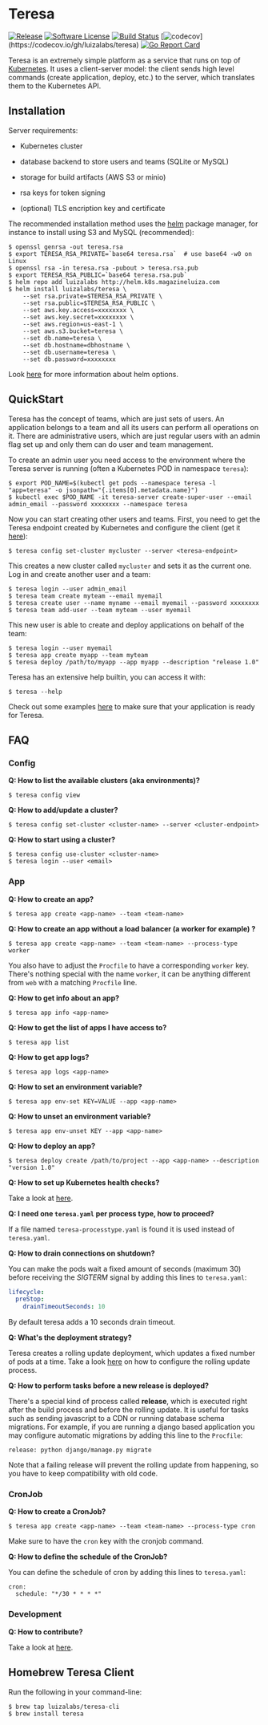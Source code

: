 # Teresa
[![Release](https://img.shields.io/github/release/luizalabs/teresa.svg?style=flat-square)](https://github.com/luizalabs/teresa/releases/latest)
[![Software License](https://img.shields.io/badge/license-apache-brightgreen.svg?style=flat-square)](/LICENSE.md)
[![Build Status](https://img.shields.io/travis/luizalabs/teresa/master.svg?style=flat-square)](https://travis-ci.org/luizalabs/teresa)
[![codecov](https://img.shields.io/codecov/c/github/luizalabs/teresa/master.svg?style=flat-square")](https://codecov.io/gh/luizalabs/teresa)
[![Go Report Card](https://goreportcard.com/badge/github.com/luizalabs/teresa?style=flat-square)](https://goreportcard.com/report/github.com/luizalabs/teresa)

Teresa is an extremely simple platform as a service that runs on top of [Kubernetes](https://github.com/kubernetes/kubernetes).
It uses a client-server model: the client sends high level commands (create application, deploy, etc.) to the server, which translates them to the Kubernetes API.

## Installation

Server requirements:

- Kubernetes cluster

- database backend to store users and teams (SQLite or MySQL)

- storage for build artifacts (AWS S3 or minio)

- rsa keys for token signing

- (optional) TLS encription key and certificate

The recommended installation method uses the [helm](https://github.com/kubernetes/helm) package manager,
for instance to install using S3 and MySQL (recommended):

    $ openssl genrsa -out teresa.rsa
    $ export TERESA_RSA_PRIVATE=`base64 teresa.rsa`  # use base64 -w0 on Linux
    $ openssl rsa -in teresa.rsa -pubout > teresa.rsa.pub
    $ export TERESA_RSA_PUBLIC=`base64 teresa.rsa.pub`
    $ helm repo add luizalabs http://helm.k8s.magazineluiza.com
    $ helm install luizalabs/teresa \
        --set rsa.private=$TERESA_RSA_PRIVATE \
        --set rsa.public=$TERESA_RSA_PUBLIC \
        --set aws.key.access=xxxxxxxx \
        --set aws.key.secret=xxxxxxxx \
        --set aws.region=us-east-1 \
        --set aws.s3.bucket=teresa \
        --set db.name=teresa \
        --set db.hostname=dbhostname \
        --set db.username=teresa \
        --set db.password=xxxxxxxx

Look [here](./helm/README.md) for more information about helm options.

## QuickStart

Teresa has the concept of teams, which are just sets of users. An application
belongs to a team and all its users can perform all operations on it. There are
administrative users, which are just regular users with an admin flag set up and
only them can do user and team management.

To create an admin user you need access to the environment where the Teresa
server is running (often a Kubernetes POD in namespace `teresa`):

    $ export POD_NAME=$(kubectl get pods --namespace teresa -l "app=teresa" -o jsonpath="{.items[0].metadata.name}")
    $ kubectl exec $POD_NAME -it teresa-server create-super-user --email admin_email --password xxxxxxxx --namespace teresa

Now you can start creating other users and teams. First, you need to get the
Teresa endpoint created by Kubernetes and configure the client (get it
[here](https://github.com/luizalabs/teresa/releases/latest)):

    $ teresa config set-cluster mycluster --server <teresa-endpoint>

This creates a new cluster called `mycluster` and sets it as the current one.
Log in and create another user and a team:

    $ teresa login --user admin_email
    $ teresa team create myteam --email myemail
    $ teresa create user --name myname --email myemail --password xxxxxxxx
    $ teresa team add-user --team myteam --user myemail

This new user is able to create and deploy applications on behalf of the team:

    $ teresa login --user myemail
    $ teresa app create myapp --team myteam
    $ teresa deploy /path/to/myapp --app myapp --description "release 1.0"

Teresa has an extensive help builtin, you can access it with:

    $ teresa --help

Check out some examples [here](https://github.com/luizalabs/hello-teresa) to
make sure that your application is ready for Teresa.

## FAQ

### Config

**Q: How to list the available clusters (aka environments)?**

    $ teresa config view

**Q: How to add/update a cluster?**

    $ teresa config set-cluster <cluster-name> --server <cluster-endpoint>

**Q: How to start using a cluster?**

    $ teresa config use-cluster <cluster-name>
    $ teresa login --user <email>

### App

**Q: How to create an app?**

    $ teresa app create <app-name> --team <team-name>

**Q: How to create an app without a load balancer (a worker for example) ?**

    $ teresa app create <app-name> --team <team-name> --process-type worker

You also have to adjust the `Procfile` to have a corresponding `worker` key.
There's nothing special with the name `worker`, it can be anything different
from `web` with a matching `Procfile` line.

**Q: How to get info about an app?**

    $ teresa app info <app-name>

**Q: How to get the list of apps I have access to?**

    $ teresa app list

**Q: How to get app logs?**

    $ teresa app logs <app-name>

**Q: How to set an environment variable?**

    $ teresa app env-set KEY=VALUE --app <app-name>

**Q: How to unset an environment variable?**

    $ teresa app env-unset KEY --app <app-name>

**Q: How to deploy an app?**

    $ teresa deploy create /path/to/project --app <app-name> --description "version 1.0"

**Q: How to set up Kubernetes health checks?**

Take a look at [here](https://github.com/luizalabs/hello-teresa#teresayaml).

**Q: I need one `teresa.yaml` per process type, how to proceed?**

If a file named `teresa-processtype.yaml` is found it is used instead of
`teresa.yaml`.

**Q: How to drain connections on shutdown?**

You can make the pods wait a fixed amount of seconds (maximum 30) before
receiving the *SIGTERM* signal by adding this lines to `teresa.yaml`:

```yaml
lifecycle:
  preStop:
    drainTimeoutSeconds: 10
```

By default teresa adds a 10 seconds drain timeout.

**Q: What's the deployment strategy?**

Teresa creates a rolling update deployment, which updates a fixed number of
pods at a time. Take a look [here](https://github.com/luizalabs/hello-teresa#rolling-update)
on how to configure the rolling update process.

**Q: How to perform tasks before a new release is deployed?**

There's a special kind of process called **release**, which is executed right
after the build process and before the rolling update. It is useful for tasks
such as sending javascript to a CDN or running database schema migrations. For
example, if you are running a django based application you may configure
automatic migrations by adding this line to the `Procfile`:

    release: python django/manage.py migrate

Note that a failing release will prevent the rolling update from happening, so
you have to keep compatibility with old code.

### CronJob

**Q: How to create a CronJob?**

    $ teresa app create <app-name> --team <team-name> --process-type cron

Make sure to have the `cron` key with the cronjob command.

**Q: How to define the schedule of the CronJob?**

You can define the schedule of cron by adding this lines to `teresa.yaml`:

```
cron:
  schedule: "*/30 * * * *"
```

### Development

**Q: How to contribute?**

Take a look at [here](./CONTRIBUTING.md).

## Homebrew Teresa Client

Run the following in your command-line:

```sh
$ brew tap luizalabs/teresa-cli
$ brew install teresa
```

